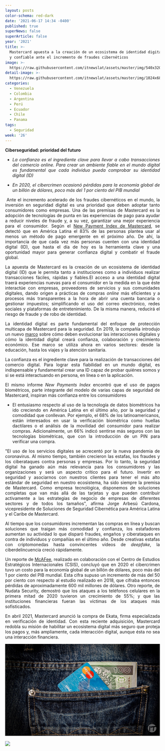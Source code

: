 ```yaml
---
layout: posts
color-schema: red-dark
date: '2021-06-17 14:34 -0400'
published: true
superNews: false
superArticle: false
year: '2021'
title: >-
  Mastercard apuesta a la creación de un ecosistema de identidad digital seguro
  y confiable ante el incremento de fraudes cibernéticos
image: >-
  https://raw.githubusercontent.com/itnewslat/assets/master/img/540x320/Mastercard-p.jpg
detail-image: >-
  https://raw.githubusercontent.com/itnewslat/assets/master/img/1024x680/Mastercard-g.jpg
categories:
  - Venezuela
  - Colombia
  - Argentina
  - Perú
  - Ecuador
  - Chile
  - Panama
tags:
  - Seguridad
week: '26'
---
```

<p style="text-align: justify;"><strong>Ciberseguridad: prioridad del futuro </strong></p>

<ul style="text-align: justify;">
	<li><em>La confianza es el ingrediente clave para llevar a cabo transacciones del comercio online. Para crear un ambiente fiable en el mundo digital es fundamental que cada individuo pueda comprobar su identidad digital (ID)</em></li>
</ul>
<ul style="text-align: justify;">
	<li><em>En 2020, </em><em>el cibercrimen ocasionó pérdidas para la economía global de un billón de dólares, poco más del 1 por ciento del PIB mundial</em></li>
</ul>
<p style="text-align: justify;"><strong> </strong>Ante el incremento acelerado de los fraudes cibernéticos en el mundo, la inversión en seguridad digital es una prioridad que deben adoptar tanto consumidores como empresas. Una de las premisas de Mastercard es la adopción de tecnologías de punta en las experiencias de pago para ayudar a reducir niveles de fraude y, a su vez, garantizar una mejor experiencia para el consumidor. Según el <a href="https://www.mastercard.com/news/latin-america/es/sala-de-prensa/comunicados-de-prensa/pr-es/2021/mayo/mastercard-new-payments-index-se-dispara-el-apetito-de-consumidores-por-los-pagos-digitales/">New Payment Index de Mastercard</a>, se detectó que en América Latina el 83% de las personas plantea usar al menos un método de pago emergente en el próximo año. De ahí, la importancia de que cada vez más personas cuenten con una identidad digital (ID), que hasta el día de hoy es la herramienta clave y una oportunidad mayor para generar confianza digital y combatir el fraude global.</p>
<p style="text-align: justify;">La apuesta de Mastercard es la creación de un ecosistema de identidad digital (ID) que le permita tanto a instituciones como a individuos realizar transacciones fáciles, rápidas y fiables.El acceso a una identidad digital traerá experiencias nuevas para el consumidor en la medida en la que éste interactúe con empresas, proveedores de servicios y sus comunidades digitales, dando origen a prácticas de compras <em>online</em> más eficientes y a procesos más transparentes a la hora de abrir una cuenta bancaria o gestionar impuestos; simplificando el uso del correo electrónico, redes sociales y plataformas de entretenimiento. De la misma manera, reducirá el riesgo de fraude y de robo de identidad.</p>
<p style="text-align: justify;">La identidad digital es parte fundamental del enfoque de protección multicapa de Mastercard para la seguridad. En 2019, la compañía introdujo un nuevo <a href="https://www.mastercard.us/content/dam/mccom/en-us/issuers/digital-identity/digital-identity-restoring-trust-in-a-digital-world-final-share-corrected.pdf">marco</a> sobre cómo deben evolucionar las interacciones digitales y cómo la identidad digital creará confianza, colaboración y crecimiento económico. Ese marco se utiliza ahora en varios sectores: desde la educación, hasta los viajes y la atención sanitaria.</p>
<p style="text-align: justify;">La confianza es el ingrediente clave para la realización de transacciones del comercio digital. Para lograr esta fiabilidad en un mundo digital, es indispensable y fundamental crear una ID capaz de probar quiénes somos y si se está interactuando en persona, en línea o en la aplicación.</p>
<p style="text-align: justify;">El mismo informe <em>New Payments Index</em> encontró que el uso de pagos biométricos, parte integrante del modelo de varias capas de seguridad de Mastercard, inspiran más confianza entre los consumidores</p>

<ul style="text-align: justify;">
	<li>El entusiasmo respecto al uso de la tecnología de datos biométricos ha ido creciendo en América Latina en el último año, por la seguridad y comodidad que conllevan. Por ejemplo, el 68% de los latinoamericanos, están interesados en usar la verificación biométrica como huellas dactilares o el análisis de la movilidad del consumidor para realizar compras. Adicionalmente, un 66% indicó sentirse más seguros con las tecnologías biométricas, que con la introducción de un PIN para verificar una compra.</li>
</ul>
<p style="text-align: justify;"></p>
<p style="text-align: justify;">"El uso de los servicios digitales se acrecentó por la nueva pandemia de coronavirus. Al mismo tiempo, también crecieron las estafas, los fraudes y los ciberataques contra personas y empresas. Por lo tanto, la seguridad digital ha ganado aún más relevancia para los consumidores y las organizaciones y será un aspecto crítico para el futuro. Invertir en seguridad y asociarnos con nuestros clientes para tener el más alto estándar de seguridad en nuestro ecosistema, ha sido siempre la premisa de Mastercard. Como empresa tecnológica, disponemos de soluciones completas que van más allá de las tarjetas y que pueden contribuir activamente a las estrategias de negocio de empresas de diferentes sectores y de todos los tamaños", afirma Jorge Arbesú Cardona, vicepresidente de Soluciones de Seguridad Cibernética para América Latina y el Caribe de Mastercard.</p>
<p style="text-align: justify;">Al tiempo que los consumidores incrementan las compras en línea y buscan soluciones que traigan más comodidad y confianza, los estafadores aumentan su actividad lo que disparó fraudes, engaños y ciberataques en contra de individuos y compañías en el último año. Desde creativas estafas con criptomonedas hasta convincentes vídeos de <em>deepfake</em>, la ciberdelincuencia creció rápidamente.</p>
<p style="text-align: justify;">Un reporte de <a href="https://www.mcafee.com/enterprise/en-us/assets/reports/rp-hidden-costs-of-cybercrime.pdf">McAFee,</a> realizado en colaboración con el Centro de Estudios Estratégicos Internacionales (CSIS), concluyó que en 2020 el cibercrimen tuvo un costo para la economía global de un billón de dólares, poco más del 1 por ciento del PIB mundial. Esta cifra supuso un incremento de más del 50 por ciento con respecto al estudio realizado en 2018, que cifraba entonces pérdidas de aproximadamente 600 mil millones de dólares. Otro reporte, de Nudata Security, demostró que los ataques a los teléfonos celulares en la primera mitad de 2020 tuvieron un crecimiento de 55%; y que las instituciones financieras fueran las víctimas de los ataques más sofisticados.</p>
<p style="text-align: justify;">En abril 2021, Mastercard anunció la compra de Ekata, firma especializada en verificación de identidad. Con esta reciente adquisición, Mastercard redobla su misión de habilitar un ecosistema digital más seguro que proteja los pagos y, más ampliamente, cada interacción digital, aunque ésta no sea una interacción financiera.</p>

![](https://raw.githubusercontent.com/itnewslat/assets/master/img/540x320/Mastercard-p.jpg)

<img src="https://tracker.metricool.com/c3po.jpg?hash=56f88a41e39ab42c063cc51676587a04"/>
